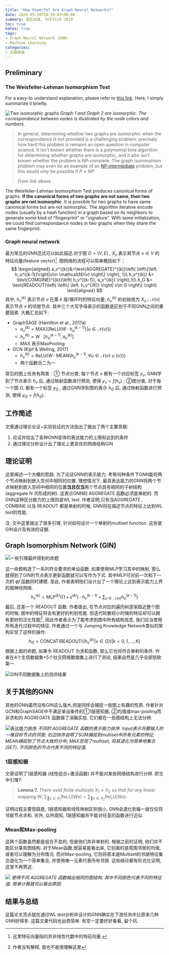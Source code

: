 ```yaml
---
title: "How Powerful Are Graph Neural Networks?"
date: 2020-05-20T20:59:03+08:00
summary: 读后总结, 刊于ICLR 2019
toc: true
katex: true
tags:
- Graph Neural Network (GNN)
- Machine Learning
categories:
- 文献阅读
---
```


## Preliminary

### The Weisfeiler-Lehman Isomorphism Test

For a easy-to understand explanation, please refer to [this link](https://davidbieber.com/post/2019-05-10-weisfeiler-lehman-isomorphism-test/). Here, I simply summarize it briefly.

![Two isomorphic graphs](https://minys-blog.oss-cn-beijing.aliyuncs.com/2020-05-21-112619.png)
*Graph 1 and Graph 2 are isomorphic. The correspondance between nodes is illustrated by the node colors and numbers.*



> In general, determining whether two graphs are isomorphic when the correspondance is not provided is a challenging problem; precisely how hard this problem is remains an open question in computer science. It isn't known whether there is a polynomial time algorithm for determining whether graphs are isomorphic, and it also isn't known whether the problem is NP-complete. The graph isomorphism problem may even be an example of an [NP-intermediate](https://en.wikipedia.org/wiki/NP-intermediate) problem, but this would only be possible if $P\ne NP$.
>
> *From link above*



The Weisfeiler-Lehman Isomorphism Test produces canonical forms of graphs. **If the canonical forms of two graphs are not same, then two graphs are not isomorphic**. It is possible for two graphs to have same canonical forms but are not isomorphic. The algorithm iterative encode nodes (usually by a hash function) in a graph based on its neighbors to generate some kind of "fingerprint" or "signature". With same initialization, we could find correspondance nodes in two graphs when they share the same fingerprint.

### Graph neural network

最为常见的GNN范式可以如此描述.对于图 $G=(V,E)$ , $X_v$ 表示其节点 $v\in V$ 的特征向量(feature vector)[^1]. 图网络的流程可以简单概括如下：
$$
\begin{aligned}
a_v^{(k)}&=\text{AGGREGATE}^{(k)}\left( \left\{\left. h_u^{(k-1)}\right|u\in \mathcal{N}(v) \right\} \right), \\\\
h_v^{(k)} &= \text{COMGINE}^{(k)}\left( h_v^{(k-1)}, a_v^{(k)} \right),\\\\
h_G &= \text{READOUT}\left( \left\{ \left. h_v^{(K)} \right| v\in G \right\} \right)
\end{aligned}
$$
其中, $h_v^{(k)}$ 表示节点 $v$ 在第 $k$ 层/循环时的特征向量; $h_v^{(k)}$ 的初始值为 $X_v$ ; $\mathcal{N}(v)$ 表示节点 $v$ 的邻居节点. 其中三个大写字母表示的函数是区别于不同GNN之间的重要因素. 大概汇总如下:

- GraphSAGE (Hamilton et al., 2017a)
  - $a_v^{(k)}=\text{MAX}\left( \left\{\left. \text{ReLU}\left(W\cdot h_u^{(k-1)}\right)  \right|u\in \mathcal{N}(v) \right\} \right)$
  - $h_v^{(k)} = W\cdot \left[ h_V^{(k-1)}, a_v^{(k)} \right]$
  - $\text{MAX}$ 表示MaxPooling
- GCN (Kipf & Welling, 2017)
  - $h_v^{(k)}=\text{ReLU}\left(W\cdot \text{MEAN}\left\{ h_u^{(k-1)}, \forall u\in \mathcal{N}(v)\cup \{v\}  \right\}\right)$
  - 两个函数合二为一

常见的图上任务有两类：① 节点分类, 每个节点 $v$ 都有一个对应标签 $y_v$, GNN学到了节点表示 $h_v$ 后, 通过映射函数进行预测, 使得 $y_v=f(h_v)$ ; ②图分类, 对于每一个图 $G$, 都有一个标签 $y_G$ , 通过GNN学到图的表示 $h_G$ 后, 通过映射函数进行预测, 使得 $y_G=f(h_G)$. 

## 工作简述

文章通过理论论证+实验验证的方法指出了做出了两个主要贡献: 

1. 论证并给出了各种GNN变体的表达能力的上限和达到的条件
2. 通过理论分析设计出了理论上更具优的网络结构GIN

## 理论证明

这里阐述一个大概的思路. 为了论证GNN的表示能力, 考察何种条件下GNN能将两个节点映射到嵌入空间中相同的位置. 理想情况下, 最具表达能力的GNN将两个节点映射到嵌入空间中相同的位置**当且仅当**两个节点具有相同的子树结构 (aggregate N 次形成的树). 这表示GNN的 $\text{AGGREGATE}$ 函数必须是单射的. 而GNN这种区分能力的上限则是WL test. 作者证明,只有当$\text{AGGREGATE}$ , $\text{COMBINE}$ 以及 $\text{READOUT}$ 都是单射的时候, GNN将在描述节点的特征上达到WL test的性能. 

注: 文中这里提出了很多引理, 针对如何设计一个单射的multiset function. 这些是GIN设计及有效的证据.

## Graph Isomorphism Network (GIN)

![一些引理最终得到的命题](https://minys-blog.oss-cn-beijing.aliyuncs.com/2020-05-21-155525.png)

这一命题构造了一系列符合要求的单设函数. 如果使用MLP学习其中的映射, 那么就得到了GIN的节点表示更新函数就可以写作为下式. 其中MLP可对前一次和下一次的 $\phi f$ 函数同时建模. 至此, 作者表明他们设计出了一个理论上达到表示能力上界的图神经网络.
$$
h_v^{(k)}=\text{MLP}^{(k)}\left(\left( 1+\epsilon^{(k)} \right)\cdot h_v^{(k-1)}+\sum_{u\in\mathcal{N}(v)}h_u^{(k-1)}\right)
$$
最后, 还差一个 $\text{READOUT}$ 函数. 作者提出, 在节点对应的遍历树逐渐趋近整个图的时候, 图中的特征将会有更好的判别性能. 但迭代轮数较小时候的特征却可以拥有更好的泛化性能[^2]. 因此作者表示为了能考虑到图中所有结构信息, 我们应当使用所有迭代过程中的特征. 作者通过一个与 Jumping Knowledge Network类似的架构实现了这样的操作:
$$
h_G=\text{CONCAT} \left( \text{READOUT}\left.\left.\left(\left\{h_v^{(k)}\right|v \in G\right\} \right) \right| k=0,1,\dots,K \right)
$$
根据上面的命题, 如果令 $\text{READOUT}$ 为求和函数, 那么它也将符合单射的条件. 作者在4个生信数据集+5个社交网络数据集上进行了测试, 结果自然是几乎全部怒砍第一.

![GIN不同数据集上的测评结果](https://minys-blog.oss-cn-beijing.aliyuncs.com/2020-05-21-163130.png)

## 关于其他的GNN

其他的GNN虽然没有GIN这么强大,但是同样会捕捉一些图上有趣的性质. 作者针对GCN和GraphSAGE中不满足单设条件的①1层感知器, ②均值或max-pooling而非求和的 $\text{AGGREGATE}$ 函数做了消融实验. 它们都在一些图结构上无法分辨.

![表达能力排序](https://minys-blog.oss-cn-beijing.aliyuncs.com/2020-05-21-164916.png)
*不同的 $\text{AGGREGATE}$ 函数的表示能力排序. Input表示将要输入的一堆目标节点的邻居; 右边排序说明了SUM捕捉到multiset中所有元素的特征; MEAN捕捉到了节点大致的分布; MAX忽视了multiset, 将其退化为简单地集合 (SET). 不同颜色的节点代表不同的特征值.*

### 1层感知器

文章证明了1层感知器 (线性组合+激活函数) 并不能对某些网络结构进行分辨. 即文中引理7:

> **Lemma 7.** *There exist finite multisets* $X_1 \ne X_2$ *so that for any linear mapping* $W$, $\sum_{􏰄x\in X_1} \text{ReLU}(Wx)=\sum_{􏰄x\in X_2} \text{ReLU}(Wx)$.

证明过程主要思路是, 1层感知器和线性映射区别很小, GNN会退化到每一层仅仅将邻居节点求和. 另外, 众所周知, 1层感知器并不能对任意的函数进行近似.

### Mean和Max-pooling

这两个函数虽然都是组合不变的, 但是他们并非单射的. 根据之前的证明, 他们并不能区分某些图结构. 对于Mean函数,很容易能看出来, 它刻画的是周围邻居的均值, 或者可以理解为分布情况. 而对Max-pooling, 它则将原本是Multiset的邻居特征集合退化为一个简单集合, 并使用唯一元素代表所有邻居. 这些结论都有形式化证明, 这里不再赘述.

![](https://minys-blog.oss-cn-beijing.aliyuncs.com/2020-05-21-165229.png)
*使得不同 $\text{AGGREGATE}$ 函数输出相同的图结构. 其中不同颜色代表不同的特征值. 简单计算就可以看出原因.*

## 结果与总结

这篇论文亮点就在通过WL test分析并设计的GNN确实在下游任务中比原来几种GNN好得多. 这篇文章代码也出奇简单. 有空一定要好好看看, 留个坑.



[^1]: 这里特征向量指的并非线性代数中的特征向量.
[^2]: 作者没有解释, 我也不是很理解这里